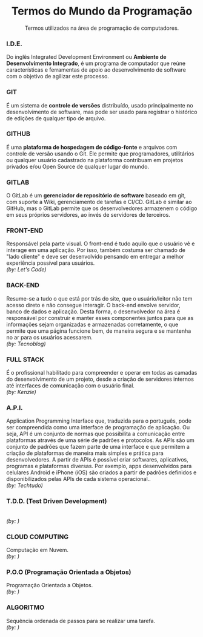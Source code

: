 <h1 align="center"> Termos do Mundo da Programação </h1>
<p align="center"> Termos utilizados na área de programação de computadores. </p>

<h3> I.D.E. </h3>
  <p> Do inglês Integrated Development Environment ou <b>Ambiente de Desenvolvimento Integrado</b>, é um programa de computador que reúne características e ferramentas de apoio    ao desenvolvimento de software com o objetivo de agilizar este processo.
  </p>

<h3> GIT </h3>
  <p> É um sistema de <b>controle de versões</b> distribuído, usado principalmente no desenvolvimento de software, mas pode ser usado para registrar o histórico de edições de       qualquer tipo de arquivo.
  </p>

<h3> GITHUB </h3>
  <p> É uma <b>plataforma de hospedagem de código-fonte</b> e arquivos com controle de versão usando o Git. Ele permite que programadores, utilitários ou qualquer usuário           cadastrado na plataforma contribuam em projetos privados e/ou Open Source de qualquer lugar do mundo.
  </p>

<h3> GITLAB </h3>
  <p> O GitLab é um <b>gerenciador de repositório de software</b> baseado em git, com suporte a Wiki, gerenciamento de tarefas e CI/CD. GitLab é similar ao GitHub, mas o GitLab     permite que os desenvolvedores armazenem o código em seus próprios servidores, ao invés de servidores de terceiros.
  </p>

<h3> FRONT-END </h3>
  <p> Responsável pela parte visual. O front-end é tudo aquilo que o usuário vê e interage em uma aplicação. Por isso, também costuma ser chamado de "lado cliente" e deve ser desenvolvido pensando em entregar a melhor experiência possível para usuários.<br/> <i>(by: Let's Code)</i>
  </p>
  
<h3> BACK-END </h3>
  <p> Resume-se a tudo o que está por trás do site, que o usuário/leitor não tem acesso direto e não consegue interagir. O back-end envolve servidor, banco de dados e aplicação. Desta forma, o desenvolvedor na área é responsável por construir e manter esses componentes juntos para que as informações sejam organizadas e armazenadas corretamente, o que permite que uma página funcione bem, de maneira segura e se mantenha no ar para os usuários acessarem.<br/> <i>(by: Tecnoblog)</i>
  </p>

<h3> FULL STACK </h3>
  <p> É o profissional habilitado para compreender e operar em todas as camadas do desenvolvimento de um projeto, desde a criação de servidores internos até interfaces de comunicação com o usuário final.<br/> <i>(by: Kenzie)</i>
  </p>

<h3> A.P.I.  </h3>
  <p> Application Programming Interface que, traduzida para o português, pode ser compreendida como uma interface de programação de aplicação. Ou seja, API é um conjunto de normas que possibilita a comunicação entre plataformas através de uma série de padrões e protocolos. As APIs são um conjunto de padrões que fazem parte de uma interface e que permitem a criação de plataformas de maneira mais simples e prática para desenvolvedores. A partir de APIs é possível criar softwares, aplicativos, programas e plataformas diversas. Por exemplo, apps desenvolvidos para celulares Android e iPhone (iOS) são criados a partir de padrões definidos e disponibilizados pelas APIs de cada sistema operacional..<br/> <i>(by: Techtudo)</i>
  </p>

<h3> T.D.D. (Test Driven Development) </h3>
  <p> <br/> <i>(by: )</i>
  </p>

<h3> CLOUD COMPUTING </h3>
  <p> Computação em Nuvem. <br/> <i>(by: )</i>
  </p>

<h3> P.O.O (Programação Orientada a Objetos) </h3>
  <p> Programação Orientada a Objetos. <br/> <i>(by: )</i>
  </p>

<h3> ALGORITMO </h3>
  <p> Sequência ordenada de passos para se realizar uma tarefa. <br/> <i>(by: )</i>
  </p>
